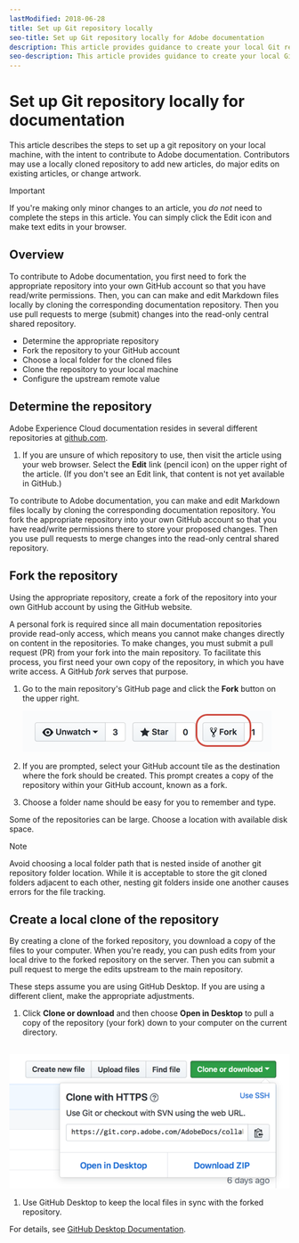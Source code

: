 ```yaml
---
lastModified: 2018-06-28
title: Set up Git repository locally
seo-title: Set up Git repository locally for Adobe documentation
description: This article provides guidance to create your local Git repository and contribute to Adobe documentation, including the forking and cloning process.
seo-description: This article provides guidance to create your local Git repository and contribute to Adobe documentation, including the forking and cloning process.
---
```

# Set up Git repository locally for documentation

This article describes the steps to set up a git repository on your local machine, with the intent to contribute to Adobe documentation. Contributors may use a locally cloned repository to add new articles, do major edits on existing articles, or change artwork.

> [!IMPORTANT]
> If you're making only minor changes to an article, you *do not* need to complete the steps in this article. You can simply click the Edit icon and make text edits in your browser.

## Overview

To contribute to Adobe documentation, you first need to fork the appropriate repository into your own GitHub account so that you have read/write permissions. Then, you can can make and edit Markdown files locally by cloning the corresponding documentation repository. Then you use pull requests to merge (submit) changes into the read-only central shared repository.

* Determine the appropriate repository
* Fork the repository to your GitHub account
* Choose a local folder for the cloned files
* Clone the repository to your local machine
* Configure the upstream remote value

## Determine the repository

Adobe Experience Cloud documentation resides in several different repositories at [github.com](https://www.github.com/adobedocs).

1. If you are unsure of which repository to use, then visit the article using your web browser. Select the **Edit** link (pencil icon) on the upper right of the article. (If you don't see an Edit link, that content is not yet available in GitHub.)

To contribute to Adobe documentation, you can make and edit Markdown files locally by cloning the corresponding documentation repository. You fork the appropriate repository into your own GitHub account so that you have read/write permissions there to store your proposed changes. Then you use pull requests to merge changes into the read-only central shared repository.

<!---
![GitHub Triangle](/assets/git-and-github-initial-setup.png)

If you're new to GitHub, watch the following video for a conceptual overview of the forking and cloning process:

>[!VIDEO https://channel9.msdn.com/Blogs/CoolMoose/Git-Repository-Setup/player]
-->

## Fork the repository

Using the appropriate repository, create a fork of the repository into your own GitHub account by using the GitHub website.

A personal fork is required since all main documentation repositories provide read-only access, which means you cannot make changes directly on content in the repositories. To make changes, you must submit a pull request (PR) from your fork into the main repository. To facilitate this process, you first need your own copy of the repository, in which you have write access. A GitHub *fork* serves that purpose.

1. Go to the main repository's GitHub page and click the **Fork** button on the upper right.

   ![GitHub fork](assets/fork-simple.png)

1. If you are prompted, select your GitHub account tile as the destination where the fork should be created. This prompt creates a copy of the repository within your GitHub account, known as a fork.

1. Choose a folder name should be easy for you to remember and type.

Some of the repositories can be large. Choose a location with available disk space.

   > [!NOTE]
   > Avoid choosing a local folder path that is nested inside of another git repository folder location. While it is acceptable to store the git cloned folders adjacent to each other, nesting git folders inside one another causes errors for the file tracking.

## Create a local clone of the repository

By creating a clone of the forked repository, you download a copy of the files to your computer. When you're ready, you can push edits from your local drive to the forked repository on the server. Then you can submit a pull request to merge the edits upstream to the main repository. 

These steps assume you are using GitHub Desktop. If you are using a different client, make the appropriate adjustments.

1. Click **Clone or download** and then choose **Open in Desktop** to pull a copy of the repository (your fork) down to your computer on the current directory.

   ![Clone repo](assets/clone-pulldown.png)

1. Use GitHub Desktop to keep the local files in sync with the forked repository.

For details, see [GitHub Desktop Documentation](https://help.github.com/desktop/).
